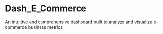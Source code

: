 # Dash_E_Commerce
An intuitive and comprehensive dashboard built to analyze and visualize e-commerce business metrics
